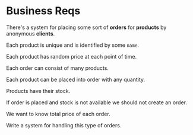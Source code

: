# Business Reqs

There's a system for placing some sort of **orders** for **products** by anonymous **clients**.

Each product is unique and is identified by some `name`.

Each product has random price at each point of time.

Each order can consist of many products.

Each product can be placed into order with any quantity.

Products have their stock.

If order is placed and stock is not available we should not create an order.

We want to know total price of each order.

Write a system for handling this type of orders.